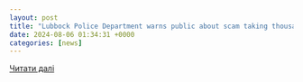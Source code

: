 ```yaml
---
layout: post
title: "Lubbock Police Department warns public about scam taking thousands from citizens | KLBK | KAMC | EverythingLubbock.com"
date: 2024-08-06 01:34:31 +0000
categories: [news]
---
```


[Читати далі](https://www.everythinglubbock.com/news/local-news/lubbock-police-department-warns-public-about-scam-taking-thousands-from-citizens/)
